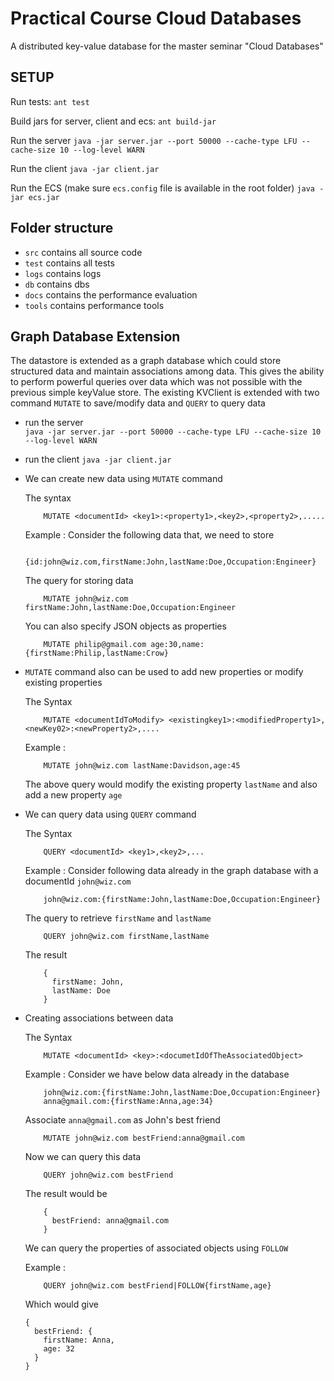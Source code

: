 # Practical Course Cloud Databases

A distributed key-value database for the master seminar "Cloud Databases"

## SETUP
Run tests: 
`ant test`

Build jars for server, client and ecs: 
`ant build-jar`

Run the server
`java -jar server.jar --port 50000 --cache-type LFU --cache-size 10 --log-level WARN`

Run the client
`java -jar client.jar`

Run the ECS (make sure `ecs.config` file is available in the root folder)
`java -jar ecs.jar`

## Folder structure
- `src` contains all source code
- `test` contains all tests
- `logs` contains logs
- `db` contains dbs
- `docs` contains the performance evaluation
- `tools` contains performance tools

## Graph Database Extension

The datastore is extended as a graph database which could store structured data and maintain associations among data. This gives the ability to perform powerful queries over data which was not possible with the previous simple keyValue store. The existing KVClient is extended with two command `MUTATE` to save/modify data and `QUERY` to query data

- run the server  
`java -jar server.jar --port 50000 --cache-type LFU --cache-size 10 --log-level WARN`

- run the client
`java -jar client.jar`

- We can create new data using `MUTATE` command
     
    The syntax
    ```
        MUTATE <documentId> <key1>:<property1>,<key2>,<property2>,.....
    ```
    
    Example : Consider the following data that, we need to store
    ```
        {id:john@wiz.com,firstName:John,lastName:Doe,Occupation:Engineer}
    ```
    
    The query for storing data
    ```
        MUTATE john@wiz.com firstName:John,lastName:Doe,Occupation:Engineer
    ```
    You can also specify JSON objects as properties 
    ```
        MUTATE philip@gmail.com age:30,name:{firstName:Philip,lastName:Crow}
    ```
- `MUTATE` command also can be used to add new properties or modify existing properties

    The Syntax
    ```
        MUTATE <documentIdToModify> <existingkey1>:<modifiedProperty1>,<newKey02>:<newProperty2>,....
    ```
    
    Example :  
    ```  
        MUTATE john@wiz.com lastName:Davidson,age:45
    ```
    The above query would modify the existing property `lastName` and also add a new property `age`
    
- We can query data using `QUERY` command

    The Syntax
    ```
        QUERY <documentId> <key1>,<key2>,...
    ```
    Example : Consider following data already in the graph database with a documentId `john@wiz.com`
    ```
        john@wiz.com:{firstName:John,lastName:Doe,Occupation:Engineer}
    ```
    
    The query to retrieve `firstName` and `lastName`
    ```
        QUERY john@wiz.com firstName,lastName
    ```    
    The result
    ```
        {
          firstName: John,
          lastName: Doe
        }
    ```
    
- Creating associations between data
    
    The Syntax
    ```
        MUTATE <documentId> <key>:<documetIdOfTheAssociatedObject>
    ```
    
    Example : Consider we have below data already in the database
    ```
        john@wiz.com:{firstName:John,lastName:Doe,Occupation:Engineer}
        anna@gmail.com:{firstName:Anna,age:34}
    ```
    
    Associate `anna@gmail.com` as John's best friend
    ```
        MUTATE john@wiz.com bestFriend:anna@gmail.com
    ```
    
    Now we can query this data
    ```
        QUERY john@wiz.com bestFriend
    ```
    The result would be
    ```
        {
          bestFriend: anna@gmail.com
        }
    ```
    We can query the properties of associated objects using `FOLLOW`
    
    Example :
    ```
        QUERY john@wiz.com bestFriend|FOLLOW{firstName,age}
    ```
    Which would give
    ```
    {
      bestFriend: {
        firstName: Anna,
        age: 32
      }
    }
    ```
    
    
    